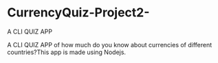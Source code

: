 # CurrencyQuiz-Project2-

A CLI QUIZ APP

A CLI QUIZ APP of how much do you know about currencies of different countries?This app is made using Nodejs.
